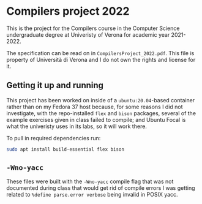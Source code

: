 # Compilers project 2022

This is the project for the Compilers course in the Computer Science undergraduate degree at Univeristy of Verona for academic year 2021-2022.

The specification can be read on in `CompilersProject_2022.pdf`. This file is property of Università di Verona and I do not own the rights and license for it.

## Getting it up and running

This project has been worked on inside of a `ubuntu:20.04`-based container rather than on my Fedora 37 host because, for some reasons I did not investigate, with the repo-installed `flex` and `bison` packages, several of the example exercises given in class failed to compile; and Ubuntu Focal is what the univeristy uses in its labs, so it will work there.

To pull in required dependencies run:

```bash
sudo apt install build-essential flex bison
```

## `-Wno-yacc`

These files were built with the `-Wno-yacc` compile flag that was not documented during class that would get rid of compile errors I was getting related to `%define parse.error verbose` being invalid in POSIX yacc.
